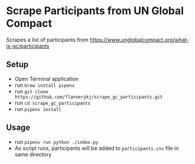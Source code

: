 # Scrape Participants from UN Global Compact

Scrapes a list of participants from https://www.unglobalcompact.org/what-is-gc/participants

## Setup

* Open Terminal application
* run `brew install pipenv`
* run `git clone https://github.com/flannerykj/scrape_gc_participants.git`
* run `cd scrape_gc_participants`
* run `pipenv install`

## Usage
* run `pipenv run python ./index.py`
* As script runs, participants will be added to `participants.csv` file in same directory
